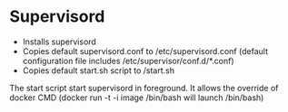 # Supervisord

* Installs supervisord
* Copies default supervisord.conf to /etc/supervisord.conf (default configuration file includes /etc/supervisor/conf.d/*.conf)
* Copies default start.sh script to /start.sh

The start script start supervisord in foreground.
It allows the override of docker CMD (docker run -t -i image /bin/bash will launch /bin/bash)